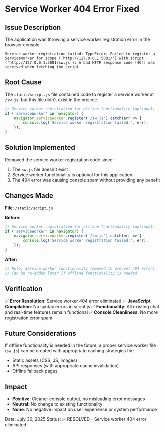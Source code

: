 # Service Worker 404 Error Fixed

## Issue Description
The application was throwing a service worker registration error in the browser console:
```
Service worker registration failed: TypeError: Failed to register a ServiceWorker for scope ('http://127.0.0.1:5001/') with script ('http://127.0.0.1:5001/sw.js'): A bad HTTP response code (404) was received when fetching the script.
```

## Root Cause
The `static/script.js` file contained code to register a service worker at `/sw.js`, but this file didn't exist in the project:

```javascript
// Service worker registration for offline functionality (optional)
if ('serviceWorker' in navigator) {
    navigator.serviceWorker.register('/sw.js').catch(err => {
        console.log('Service worker registration failed:', err);
    });
}
```

## Solution Implemented
Removed the service worker registration code since:
1. The `sw.js` file doesn't exist 
2. Service worker functionality is optional for this application
3. The 404 error was causing console spam without providing any benefit

## Changes Made
**File**: `/static/script.js`

**Before:**
```javascript
// Service worker registration for offline functionality (optional)
if ('serviceWorker' in navigator) {
    navigator.serviceWorker.register('/sw.js').catch(err => {
        console.log('Service worker registration failed:', err);
    });
}
```

**After:**
```javascript
// Note: Service worker functionality removed to prevent 404 errors
// Can be re-added later if offline functionality is needed
```

## Verification
✅ **Error Resolution**: Service worker 404 error eliminated
✅ **JavaScript Compilation**: No syntax errors in script.js
✅ **Functionality**: All existing chat and real-time features remain functional
✅ **Console Cleanliness**: No more registration error spam

## Future Considerations
If offline functionality is needed in the future, a proper service worker file (`sw.js`) can be created with appropriate caching strategies for:
- Static assets (CSS, JS, images)
- API responses (with appropriate cache invalidation)
- Offline fallback pages

## Impact
- **Positive**: Cleaner console output, no misleading error messages
- **Neutral**: No change to existing functionality 
- **None**: No negative impact on user experience or system performance

Date: July 30, 2025
Status: ✅ RESOLVED - Service worker 404 error eliminated
